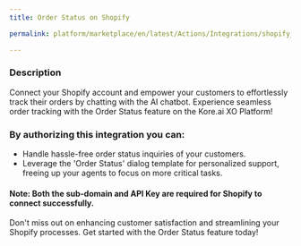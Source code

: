 ```yaml
---
title: Order Status on Shopify

permalink: platform/marketplace/en/latest/Actions/Integrations/shopify_orderStatus

---
```


### Description

Connect your Shopify account and empower your customers to effortlessly track their orders by chatting with the AI chatbot. Experience seamless order tracking with the Order Status feature on the Kore.ai XO Platform! 

### By authorizing this integration you can:
- Handle hassle-free order status inquiries of your customers.
- Leverage the 'Order Status' dialog template for personalized support, freeing up your agents to focus on more critical tasks.

#### Note: Both the sub-domain and API Key are required for Shopify to connect successfully.

Don't miss out on enhancing customer satisfaction and streamlining your Shopify processes. Get started with the Order Status feature today!
